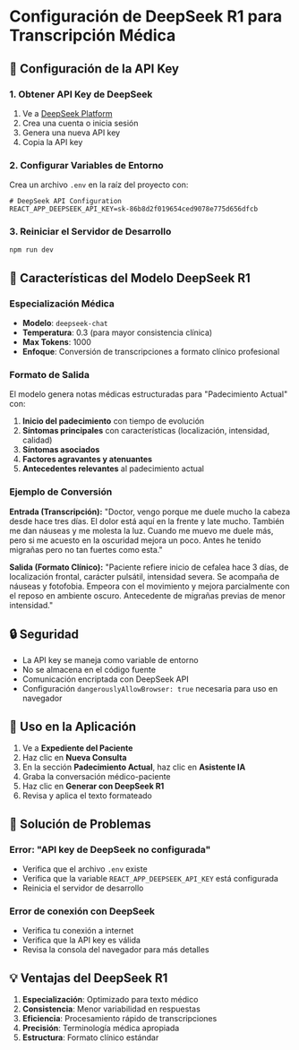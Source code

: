 # Configuración de DeepSeek R1 para Transcripción Médica

## 🚀 Configuración de la API Key

### 1. Obtener API Key de DeepSeek
1. Ve a [DeepSeek Platform](https://platform.deepseek.com/api_keys)
2. Crea una cuenta o inicia sesión
3. Genera una nueva API key
4. Copia la API key

### 2. Configurar Variables de Entorno
Crea un archivo `.env` en la raíz del proyecto con:

```env
# DeepSeek API Configuration
REACT_APP_DEEPSEEK_API_KEY=sk-86b8d2f019654ced9078e775d656dfcb
```

### 3. Reiniciar el Servidor de Desarrollo
```bash
npm run dev
```

## 🔧 Características del Modelo DeepSeek R1

### Especialización Médica
- **Modelo**: `deepseek-chat`
- **Temperatura**: 0.3 (para mayor consistencia clínica)
- **Max Tokens**: 1000
- **Enfoque**: Conversión de transcripciones a formato clínico profesional

### Formato de Salida
El modelo genera notas médicas estructuradas para "Padecimiento Actual" con:

1. **Inicio del padecimiento** con tiempo de evolución
2. **Síntomas principales** con características (localización, intensidad, calidad)
3. **Síntomas asociados**
4. **Factores agravantes y atenuantes**
5. **Antecedentes relevantes** al padecimiento actual

### Ejemplo de Conversión

**Entrada (Transcripción):**
"Doctor, vengo porque me duele mucho la cabeza desde hace tres días. El dolor está aquí en la frente y late mucho. También me dan náuseas y me molesta la luz. Cuando me muevo me duele más, pero si me acuesto en la oscuridad mejora un poco. Antes he tenido migrañas pero no tan fuertes como esta."

**Salida (Formato Clínico):**
"Paciente refiere inicio de cefalea hace 3 días, de localización frontal, carácter pulsátil, intensidad severa. Se acompaña de náuseas y fotofobia. Empeora con el movimiento y mejora parcialmente con el reposo en ambiente oscuro. Antecedente de migrañas previas de menor intensidad."

## 🔒 Seguridad

- La API key se maneja como variable de entorno
- No se almacena en el código fuente
- Comunicación encriptada con DeepSeek API
- Configuración `dangerouslyAllowBrowser: true` necesaria para uso en navegador

## 📝 Uso en la Aplicación

1. Ve a **Expediente del Paciente**
2. Haz clic en **Nueva Consulta**
3. En la sección **Padecimiento Actual**, haz clic en **Asistente IA**
4. Graba la conversación médico-paciente
5. Haz clic en **Generar con DeepSeek R1**
6. Revisa y aplica el texto formateado

## 🐛 Solución de Problemas

### Error: "API key de DeepSeek no configurada"
- Verifica que el archivo `.env` existe
- Verifica que la variable `REACT_APP_DEEPSEEK_API_KEY` está configurada
- Reinicia el servidor de desarrollo

### Error de conexión con DeepSeek
- Verifica tu conexión a internet
- Verifica que la API key es válida
- Revisa la consola del navegador para más detalles

## 💡 Ventajas del DeepSeek R1

1. **Especialización**: Optimizado para texto médico
2. **Consistencia**: Menor variabilidad en respuestas
3. **Eficiencia**: Procesamiento rápido de transcripciones
4. **Precisión**: Terminología médica apropiada
5. **Estructura**: Formato clínico estándar